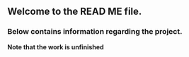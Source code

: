 ## Welcome to the READ ME file.

### Below contains information regarding the project.

__Note that the work is unfinished__